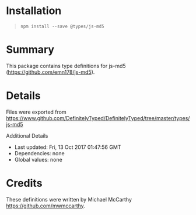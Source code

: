# Installation
> `npm install --save @types/js-md5`

# Summary
This package contains type definitions for js-md5 (https://github.com/emn178/js-md5).

# Details
Files were exported from https://www.github.com/DefinitelyTyped/DefinitelyTyped/tree/master/types/js-md5

Additional Details
 * Last updated: Fri, 13 Oct 2017 01:47:56 GMT
 * Dependencies: none
 * Global values: none

# Credits
These definitions were written by Michael McCarthy <https://github.com/mwmccarthy>.
